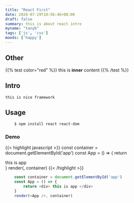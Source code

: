 ```yaml
---
title: "React First"
date: 2020-07-29T10:56:46+08:00
draft: false
summary: this is about react intro
myname: "tanyb"
tags: ['js', 'css']
moods: ['happy']
---
```


## Other

{{% test color="red" %}}
this is **inner**  content
{{% /test %}}

## Intro

    this is nice framework


## Usage

```bash
    $ npm install react react-dom
```

### Demo

{{< highlight javascript >}}
    const container = document.getElementById('app')
    const App = () => {
        return <div> this is app </div>
    }
    render(<App />, container)
{{<  /highlight >}}

```javascript
    const container = document.getElementById('app')
    const App = () => {
        return <div> this is app </div>
    }
    render(<App />, container)
```
